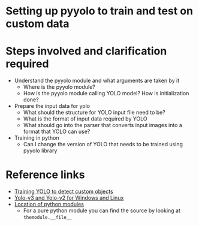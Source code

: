 # Setting up pyyolo to train and test on custom data

# Steps involved and clarification required
* Understand the pyyolo module and what arguments are taken by it
  * Where is the pyyolo module?
  * How is the pyyolo module calling YOLO model? How is initialization done?
* Prepare the input data for yolo
  * What should the structure for YOLO input file need to be?
  * What is the format of input data required by YOLO
  * What should go into the parser that converts input images into a format that YOLO can use?
* Training in python
  * Can I change the version of YOLO that needs to be trained using pyyolo library

# Reference links
* [Training YOLO to detect custom objects](https://timebutt.github.io/static/how-to-train-yolov2-to-detect-custom-objects/)
* [Yolo-v3 and Yolo-v2 for Windows and Linux](https://github.com/AlexeyAB/darknet#you-only-look-once-unified-real-time-object-detection-version-2)
* [Location of python modules](https://stackoverflow.com/questions/269795/how-do-i-find-the-location-of-python-module-sources)
  * For a pure python module you can find the source by looking at `themodule.__file__`
